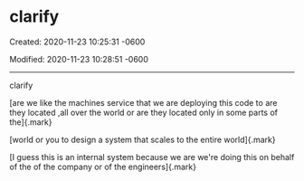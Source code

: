 # clarify

Created: 2020-11-23 10:25:31 -0600

Modified: 2020-11-23 10:28:51 -0600

---

clarify





[are we like the machines service that we are deploying this code to are they located ,all over the world or are they located only in some parts of the]{.mark}

[world or you to design a system that scales to the entire world]{.mark}





[I guess this is an internal system because we are we're doing this on behalf of the of the company or of the engineers]{.mark}












